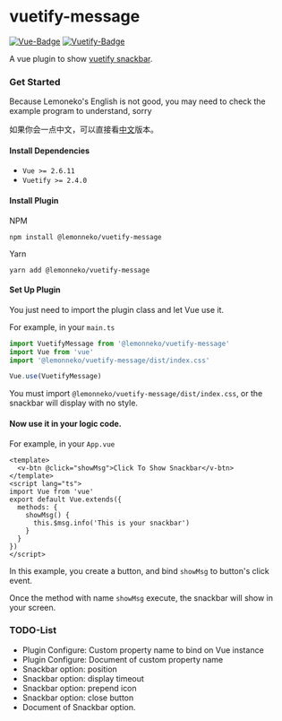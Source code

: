# vuetify-message
[![Vue-Badge][Vue-Badge]][Vue-Link]
[![Vuetify-Badge][Vuetify-Badge]][Vuetify-Link]

A vue plugin to show [vuetify snackbar](https://vuetifyjs.com/en/components/snackbars).

### Get Started
Because Lemoneko's English is not good, you may need to check the example program to understand, sorry

如果你会一点中文，可以直接看[中文](./README.zh.md)版本。

#### Install Dependencies
- `Vue >= 2.6.11`
- `Vuetify >= 2.4.0`

#### Install Plugin
NPM
```
npm install @lemonneko/vuetify-message
```
Yarn
```
yarn add @lemonneko/vuetify-message
```
#### Set Up Plugin
You just need to import the plugin class and let Vue use it.

For example, in your `main.ts`
```typescript
import VuetifyMessage from '@lemonneko/vuetify-message'
import Vue from 'vue'
import '@lemonneko/vuetify-message/dist/index.css'

Vue.use(VuetifyMessage)
```
You must import `@lemonneko/vuetify-message/dist/index.css`, or the snackbar will display with no style.

#### Now use it in your logic code.
For example, in your `App.vue`
```vue
<template>
  <v-btn @click="showMsg">Click To Show Snackbar</v-btn>
</template>
<script lang="ts">
import Vue from 'vue'
export default Vue.extends({
  methods: {
    showMsg() {
      this.$msg.info('This is your snackbar')
    }
  }
})
</script>
```
In this example, you create a button, and bind `showMsg` to button's click event.

Once the method with name `showMsg` execute, the snackbar will show in your screen.

### TODO-List
- Plugin Configure: Custom property name to bind on Vue instance
- Plugin Configure: Document of custom property name
- Snackbar option: position
- Snackbar option: display timeout
- Snackbar option: prepend icon
- Snackbar option: close button
- Document of Snackbar option.

[Vue-Badge]: https://img.shields.io/badge/-Vue_>=_2.6.11-4FC08D?logo=vue.js&logoColor=white "Vue"
[Vue-Link]: https://vuejs.org/ "Vue-Link"
[Vuetify-Badge]: https://img.shields.io/badge/-Vuetify_%3E=_2.4.0-1867C0?logo=vuetify&logoColor=white "Vuetify"
[Vuetify-Link]: https://vuetifyjs.com/en/ "Vuetify-Link"
